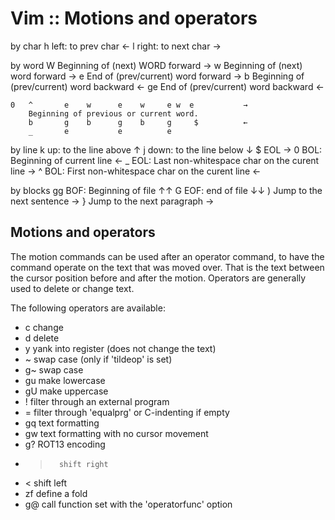 # Vim :: Motions and operators


by char
  h   left: to prev char    ←
  l   right: to next char   →

by word
  W   Beginning of (next) WORD forward            →
  w   Beginning of (next) word forward            →
  e   End of (prev/current) word forward          →
  b   Beginning of (prev/current) word backward       ←
 ge   End of (prev/current) word backward             ←

```vim
0   ^       e    w      e    w     e w  e           →
    Beginning of previous or current word.
    b       g    b      g    b     g     $          ←
    _       e           e          e
```

by line
  k   up: to the line above      ↑
  j   down: to the line below    ↓
  $   EOL                                →
  0   BOL: Beginning of current line     ←
  _   EOL: Last non-whitespace char on the curent line     →
  ^   BOL: First non-whitespace char on the curent line    ←

by blocks
  gg  BOF: Beginning of file      ↑↑
  G   EOF: end of file            ↓↓
  )    Jump to the next sentence       →
  }    Jump to the next paragraph        →

## Motions and operators

The motion commands can be used after an operator command, to have the command operate on the text that was moved over. That is the text between the cursor position before and after the motion. Operators are generally used to delete or change text.

The following operators are available:
- c       change
- d       delete
- y       yank into register (does not change the text)
- ~       swap case (only if 'tildeop' is set)
- g~      swap case
- gu      make lowercase
- gU      make uppercase
- !       filter through an external program
- =       filter through 'equalprg' or C-indenting if empty
- gq      text formatting
- gw      text formatting with no cursor movement
- g?      ROT13 encoding
- >       shift right
- <       shift left
- zf      define a fold
- g@      call function set with the 'operatorfunc' option
